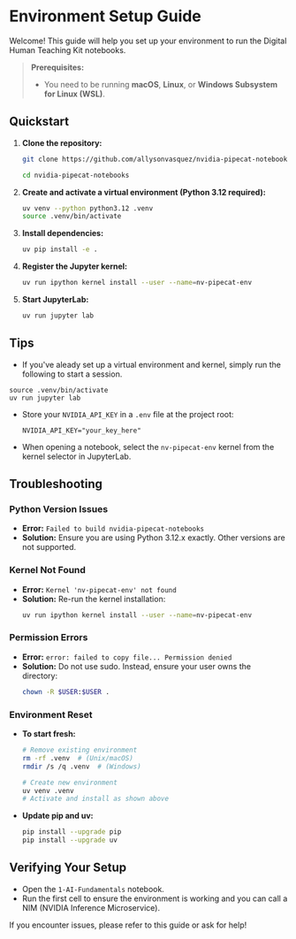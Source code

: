 # Environment Setup Guide
Welcome! This guide will help you set up your environment to run the Digital Human Teaching Kit notebooks.

> **Prerequisites:**
> - You need to be running **macOS**, **Linux**, or **Windows Subsystem for Linux (WSL)**.


## Quickstart

1. **Clone the repository:**
   ```bash
   git clone https://github.com/allysonvasquez/nvidia-pipecat-notebooks.git  

   cd nvidia-pipecat-notebooks
   ```
2. **Create and activate a virtual environment (Python 3.12 required):**
   ```bash
   uv venv --python python3.12 .venv
   source .venv/bin/activate
   ```
3. **Install dependencies:**
   ```bash
   uv pip install -e .
   ```
4. **Register the Jupyter kernel:**
   ```bash
   uv run ipython kernel install --user --name=nv-pipecat-env
   ```
5. **Start JupyterLab:**
   ```bash
   uv run jupyter lab
   ```

## Tips
- If you've aleady set up a virtual environment and kernel, simply run the following to start a session.
```
source .venv/bin/activate
uv run jupyter lab
```
- Store your `NVIDIA_API_KEY` in a `.env` file at the project root:
  ```
  NVIDIA_API_KEY="your_key_here"
  ```
- When opening a notebook, select the `nv-pipecat-env` kernel from the kernel selector in JupyterLab.

## Troubleshooting

### Python Version Issues
- **Error:** `Failed to build nvidia-pipecat-notebooks`
- **Solution:** Ensure you are using Python 3.12.x exactly. Other versions are not supported.

### Kernel Not Found
- **Error:** `Kernel 'nv-pipecat-env' not found`
- **Solution:** Re-run the kernel installation:
  ```bash
  uv run ipython kernel install --user --name=nv-pipecat-env
  ```

### Permission Errors
- **Error:** `error: failed to copy file... Permission denied`
- **Solution:** Do not use sudo. Instead, ensure your user owns the directory:
  ```bash
  chown -R $USER:$USER .
  ```

### Environment Reset
- **To start fresh:**
  ```bash
  # Remove existing environment
  rm -rf .venv  # (Unix/macOS)
  rmdir /s /q .venv  # (Windows)

  # Create new environment
  uv venv .venv
  # Activate and install as shown above
  ```
- **Update pip and uv:**
  ```bash
  pip install --upgrade pip
  pip install --upgrade uv
  ```

## Verifying Your Setup
- Open the `1-AI-Fundamentals` notebook.
- Run the first cell to ensure the environment is working and you can call a NIM (NVIDIA Inference Microservice).

If you encounter issues, please refer to this guide or ask for help! 